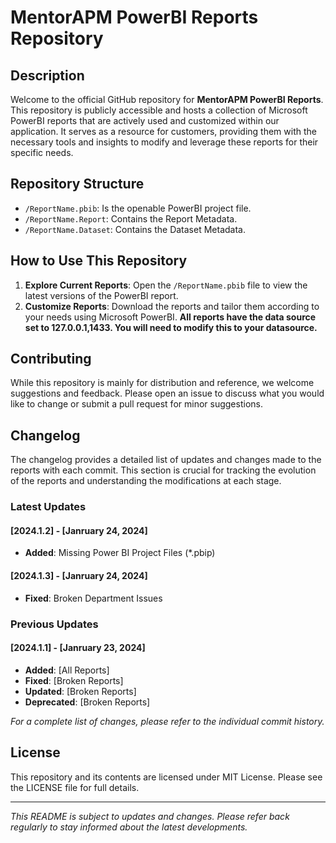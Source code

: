# MentorAPM PowerBI Reports Repository

## Description

Welcome to the official GitHub repository for **MentorAPM PowerBI Reports**. This repository is publicly accessible and hosts a collection of Microsoft PowerBI reports that are actively used and customized within our application. It serves as a resource for customers, providing them with the necessary tools and insights to modify and leverage these reports for their specific needs.

## Repository Structure

- `/ReportName.pbib`: Is the openable PowerBI project file.
- `/ReportName.Report`: Contains the Report Metadata. 
- `/ReportName.Dataset`: Contains the Dataset Metadata. 


## How to Use This Repository

1. **Explore Current Reports**: Open the `/ReportName.pbib` file to view the latest versions of the PowerBI report.
2. **Customize Reports**: Download the reports and tailor them according to your needs using Microsoft PowerBI. **All reports have the data source set to 127.0.0.1,1433. You will need to modify this to your datasource.**

## Contributing

While this repository is mainly for distribution and reference, we welcome suggestions and feedback. Please open an issue to discuss what you would like to change or submit a pull request for minor suggestions.

## Changelog

The changelog provides a detailed list of updates and changes made to the reports with each commit. This section is crucial for tracking the evolution of the reports and understanding the modifications at each stage.

### Latest Updates

#### [2024.1.2] - [Janruary 24, 2024]
- **Added**: Missing Power BI Project Files (*.pbip)

#### [2024.1.3] - [Janruary 24, 2024]
- **Fixed**: Broken Department Issues

### Previous Updates

#### [2024.1.1] - [Janruary 23, 2024]
- **Added**: [All Reports]
- **Fixed**: [Broken Reports]
- **Updated**: [Broken Reports]
- **Deprecated**: [Broken Reports]

*For a complete list of changes, please refer to the individual commit history.*

## License

This repository and its contents are licensed under MIT License. Please see the LICENSE file for full details.


---

*This README is subject to updates and changes. Please refer back regularly to stay informed about the latest developments.*

